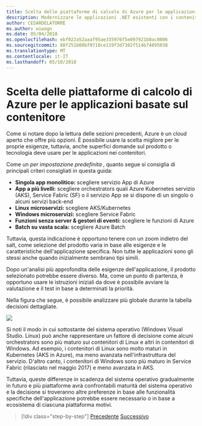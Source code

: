 ```yaml
---
title: Scelta delle piattaforme di calcolo di Azure per le applicazioni basate sul contenitore
description: Modernizzare le applicazioni .NET esistenti con i contenitori di Windows e Cloud di Azure | Scelta delle piattaforme di calcolo di Azure per le applicazioni basate sul contenitore
author: CESARDELATORRE
ms.author: wiwagn
ms.date: 05/04/2018
ms.openlocfilehash: ebf022a52aaaf95ae335976f5e097921b0ac8006
ms.sourcegitcommit: 88f251b08bf0718ce119f3d7302f514b74895038
ms.translationtype: MT
ms.contentlocale: it-IT
ms.lasthandoff: 05/10/2018
---
```

# <a name="choosing-azure-compute-platforms-for-container-based-applications"></a>Scelta delle piattaforme di calcolo di Azure per le applicazioni basate sul contenitore

Come si notare dopo la lettura delle sezioni precedenti, Azure è un cloud aperto che offre più opzioni. È possibile usare la scelta migliore per le proprie esigenze, tuttavia, anche superfici domande sul prodotto o tecnologia deve usare per le applicazioni nei contenitori.

Come un *per impostazione predefinita* , quanto segue si consiglia di principali criteri consigliati in questa guida:

  - **Singola app monolitico:** scegliere servizio App di Azure
  - **App a più livelli:** scegliere orchestrators quali Azure Kubernetes servizio (AKS), Service Fabric (SF) o il servizio App se si dispone di un singolo o alcuni servizi back-end
  - **Linux microservizi:** scegliere AKS/Kubernetes
  - **Windows microservizi:** scegliere Service Fabric
  - **Funzioni senza server & gestori di eventi:** scegliere le funzioni di Azure
  - **Batch su vasta scala:** scegliere Azure Batch

Tuttavia, questa indicazione è opportuno tenere con un zoom indietro del salt, come selezione del prodotto varia in base alle esigenze e le caratteristiche dell'applicazione specifica. Non tutte le applicazioni sono gli stessi anche quando inizialmente sembrano tipi simili.

Dopo un'analisi più approfondita delle esigenze dell'applicazione, il prodotto selezionato potrebbe essere diverso. Ma, come un punto di partenza, è opportuno usare le istruzioni iniziali da dove è possibile avviare la valutazione e il test in base a determinati la priorità.

Nella figura che segue, è possibile analizzare più globale durante la tabella decisioni dettagliate.

![](./media/image8.5.png)

Si noti il modo in cui sottostante del sistema operativo (Windows Visual Studio. Linux) può anche rappresentare un fattore di decisione come alcuni orchestrators sono più maturo sui contenitori di Linux e altri in contenitori di Windows. Ad esempio, i contenitori di Linux sono molto maturi in Kubernetes (AKS in Azure), ma meno avanzata nell'infrastruttura del servizio. D'altro canto, i contenitori di Windows sono più maturo in Service Fabric (rilasciato nel maggio 2017) e meno avanzata in AKS.

Tuttavia, queste differenze in scadenza del sistema operativo gradualmente in futuro e più piattaforme avrà confrontabili maturità del sistema operativo e la decisione si troveranno altre preferenze in base alle funzionalità specifiche dell'applicazione potrebbe essere necessario o in base a ecosistema di ciascuna piattaforma motivi.


>[!div class="step-by-step"]
[Precedente](when-to-deploy-windows-containers-to-azure-container-service-kubernetes.md)
[Successivo](build-resilient-services-ready-for-the-cloud-embrace-transient-failures-in-the-cloud.md)
